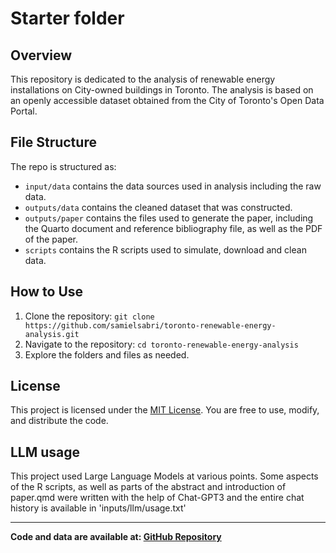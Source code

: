 # Starter folder

## Overview

This repository is dedicated to the analysis of renewable energy installations on City-owned buildings in Toronto. The analysis is based on an openly accessible dataset obtained from the City of Toronto's Open Data Portal.


## File Structure

The repo is structured as:

-   `input/data` contains the data sources used in analysis including the raw data.
-   `outputs/data` contains the cleaned dataset that was constructed.
-   `outputs/paper` contains the files used to generate the paper, including the Quarto document and reference bibliography file, as well as the PDF of the paper. 
-   `scripts` contains the R scripts used to simulate, download and clean data.

## How to Use

1. Clone the repository: `git clone https://github.com/samielsabri/toronto-renewable-energy-analysis.git`
2. Navigate to the repository: `cd toronto-renewable-energy-analysis`
3. Explore the folders and files as needed.

## License

This project is licensed under the [MIT License](LICENSE). You are free to use, modify, and distribute the code.

## LLM usage

This project used Large Language Models at various points. Some aspects of the R scripts, as well as parts of the abstract and introduction of paper.qmd were written with the help of Chat-GPT3 and the entire chat history is available in 'inputs/llm/usage.txt'

---

**Code and data are available at: [GitHub Repository](https://github.com/samielsabri/toronto-renewable-energy-analysis)**
